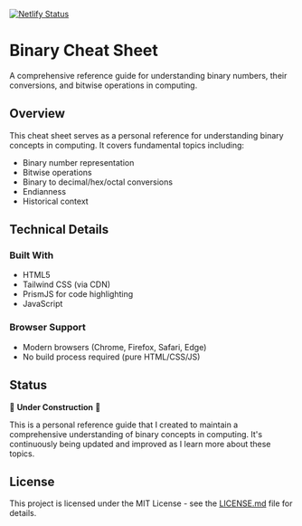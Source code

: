 [![Netlify Status](https://api.netlify.com/api/v1/badges/08ec7661-79e2-4603-a5e6-411d1fa8e857/deploy-status)](https://app.netlify.com/sites/marvelous-centaur-46864c/deploys)

# Binary Cheat Sheet

A comprehensive reference guide for understanding binary numbers, their conversions, and bitwise operations in computing.

## Overview

This cheat sheet serves as a personal reference for understanding binary concepts in computing. It covers fundamental topics including:

- Binary number representation
- Bitwise operations
- Binary to decimal/hex/octal conversions
- Endianness
- Historical context

## Technical Details

### Built With

- HTML5
- Tailwind CSS (via CDN)
- PrismJS for code highlighting
- JavaScript

### Browser Support

- Modern browsers (Chrome, Firefox, Safari, Edge)
- No build process required (pure HTML/CSS/JS)

## Status

🚧 **Under Construction** 🚧

This is a personal reference guide that I created to maintain a comprehensive understanding of binary concepts in computing. It's continuously being updated and improved as I learn more about these topics.

## License

This project is licensed under the MIT License - see the [LICENSE.md](LICENSE.md) file for details.
